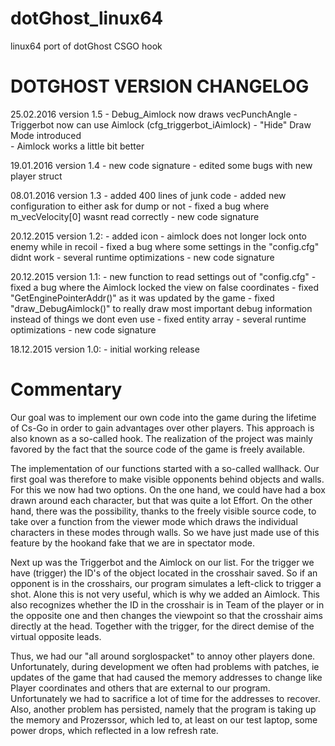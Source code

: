 # dotGhost_linux64
linux64 port of dotGhost CSGO hook

# DOTGHOST VERSION CHANGELOG
25.02.2016 version 1.5
	- Debug_Aimlock now draws vecPunchAngle
	- Triggerbot now can use Aimlock (cfg_triggerbot_iAimlock)
	- "Hide" Draw Mode introduced	
	- Aimlock works a little bit better

19.01.2016 version 1.4
	- new code signature
	- edited some bugs with new player struct

08.01.2016 version 1.3
	- added 400 lines of junk code
	- added new configuration to either ask for dump or not
	- fixed a bug where m_vecVelocity[0] wasnt read correctly
	- new code signature

20.12.2015 version 1.2:
	- added icon
	- aimlock does not longer lock onto enemy while in recoil
	- fixed a bug where some settings in the "config.cfg" didnt work
	- several runtime optimizations
	- new code signature

20.12.2015 version 1.1:
	- new function to read settings out of "config.cfg"
	- fixed a bug where the Aimlock locked the view on false coordinates
	- fixed "GetEnginePointerAddr()" as it was updated by the game
	- fixed "draw_DebugAimlock()" to really draw most important debug information instead of things we dont even use
	- fixed entity array
	- several runtime optimizations
	- new code signature

18.12.2015 version 1.0:
	- initial working release
  
  # Commentary
Our goal was to implement our own code into the game during the lifetime of Cs-Go in order to gain advantages over other players.
This approach is also known as a so-called hook. The realization of the project was mainly favored by the fact that the source code of the game is freely available.

The implementation of our functions started with a so-called wallhack. Our first goal was therefore to make visible opponents behind objects and walls. For this we now had two options. On the one hand, we could have had a box drawn around each character, but that was quite a lot Effort. On the other hand, there was the possibility, thanks to the freely visible source code, to take over a function from the viewer mode which draws the individual characters in these modes through walls. So we have just made use of this feature by the hookand fake that we are in spectator mode.

Next up was the Triggerbot and the Aimlock on our list. For the trigger we have (trigger) the ID's of the object located in the crosshair saved. So if an opponent is in the crosshairs, our program simulates a left-click to trigger a shot. Alone this is not very useful, which is why we added an Aimlock. This also recognizes whether the ID in the crosshair is in Team of the player or in the opposite one and then changes the viewpoint so that the crosshair aims directly at the head.
Together with the trigger, for the direct demise of the virtual opposite leads.

Thus, we had our "all around sorglospacket" to annoy other players done.
Unfortunately, during development we often had problems with patches, ie updates of the game that had caused the memory addresses to change like Player coordinates and others that are external to our program. Unfortunately we had to sacrifice a lot of time for the addresses to recover. Also, another problem has persisted, namely that the program is taking up the memory and Prozerssor, which led to, at least on our test laptop, some power drops, which reflected in a low refresh rate.
